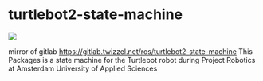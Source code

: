 # turtlebot2-state-machine
![](https://img.shields.io/github/license/nielsarts/turtlebot2-state-machine.svg?style=flat)

mirror of gitlab https://gitlab.twizzel.net/ros/turtlebot2-state-machine
This Packages is a state machine for the Turtlebot robot during Project Robotics at Amsterdam University of Applied Sciences
